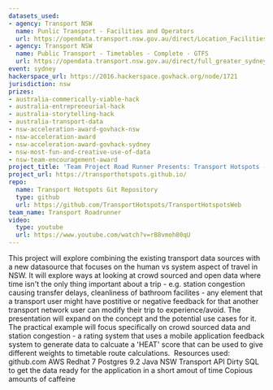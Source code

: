 ```yaml
---
datasets_used:
- agency: Transport NSW
  name: Punlic Transport - Facilities and Operators
  url: https://opendata.transport.nsw.gov.au/direct/Location_Facilities_Data.zip
- agency: Transport NSW
  name: Public Transport - Timetables - Complete - GTFS
  url: https://opendata.transport.nsw.gov.au/direct/full_greater_sydney_gtfs_static.zip
event: sydney
hackerspace_url: https://2016.hackerspace.govhack.org/node/1721
jurisdiction: nsw
prizes:
- australia-commerically-viable-hack
- australia-entrepreneurial-hack
- australia-storytelling-hack
- australia-transport-data
- nsw-acceleration-award-govhack-nsw
- nsw-acceleration-award
- nsw-acceleration-award-govhack-sydney
- nsw-most-fun-and-creative-use-of-data
- nsw-team-encouragement-award
project_title: 'Team Project Road Runner Presents: Transport Hotspots - The People Element'
project_url: https://transporthotspots.github.io/
repo:
  name: Transport Hotspots Git Repository
  type: github
  url: https://github.com/TransportHotspots/TransportHotspotsWeb
team_name: Transport Roadrunner
video:
  type: youtube
  url: https://www.youtube.com/watch?v=rB8vmoh80qU
---
```


This project will explore combining the existing transport data sources with a new datasource that focuses on the human vs system aspect of travel in NSW. It will explore ways at looking at crowd sourced and open data where time isn't the only thing important about a trip - e.g. station congestion causing transfer delays, cleanliness of bathroom facilites - any element that a transport user might have postitive or negative feedback for that another transport network user can modify their trip to experience/avoid.
The presentation will expand on the concept and the potential use cases for it.
The practical example will focus specifically on crowd sourced data and station congestion - a rating system that uses a mobile application feedback system to generate data to calcuate a 'HEAT' score that can be used to give different weights to timetable route calculations. 
Resources used:
github.com
AWS
Redhat 7
Postgres 9.2
Java
NSW Transport API
Dirty SQL to get the data ready for the application in a short amout of time
Copious amounts of caffeine